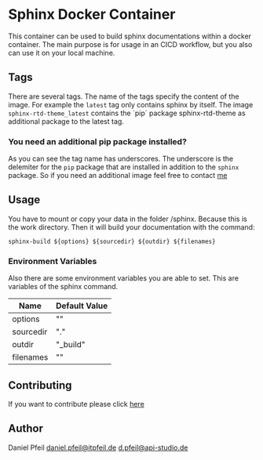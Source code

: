 # Sphinx Docker Container
This container can be used to build sphinx documentations within a docker container.
The main purpose is for usage in an CICD workflow, but you also can use it on your local machine.

## Tags
There are several tags. The name of the tags specify the content of the image.
For example the `latest` tag only contains sphinx by itself.
The image `sphinx-rtd-theme_latest` contains the ´pip´ package sphinx-rtd-theme as additional package to the latest tag.

### You need an additional pip package installed?
As you can see the tag name has underscores. The underscore is the delemiter for the `pip` package that are installed in addition to the `sphinx` package.
So if you need an additional image feel free to contact [me](#author)

## Usage
You have to mount or copy your data in the folder /sphinx.
Because this is the work directory.
Then it will build your documentation with the command:

    sphinx-build ${options} ${sourcedir} ${outdir} ${filenames}

### Environment Variables
Also there are some environment variables you are able to set.
This are variables of the sphinx command.

| Name      | Default Value | 
|-----------|---------------|
| options   | ""            |
| sourcedir | "."           |
| outdir    | "_build"      |
| filenames | ""            |

## Contributing
If you want to contribute please click [here](./CONTRIBUTING.md)

## Author
Daniel Pfeil 
daniel.pfeil@itpfeil.de
d.pfeil@api-studio.de
